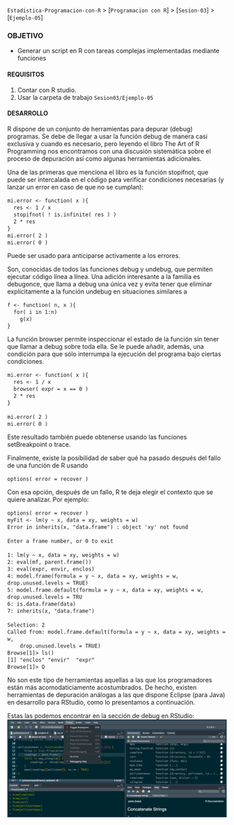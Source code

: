 `Estadistica-Programacion-con-R` > [`Programacion con R`] > [`Sesion-03`] > [`Ejemplo-05`] 
### OBJETIVO
- Generar un script en R con tareas complejas implementadas mediante funciones

#### REQUISITOS
1. Contar con R studio.
1. Usar la carpeta de trabajo `Sesion03/Ejemplo-05`

#### DESARROLLO

R dispone de un conjunto de herramientas para depurar (debug) programas. Se debe de llegar a usar la función debug de manera casi exclusiva y cuando es necesario, pero leyendo el libro The Art of R Programming nos encontramos con una discusión sistemática sobre el proceso de depuración así como algunas herramientas adicionales.

Una de las primeras que menciona el libro es la función stopifnot, que puede ser intercalada en el código para verificar condiciones necesarias (y lanzar un error en caso de que no se cumplan):
```{r}
mi.error <- function( x ){
  res <- 1 / x
  stopifnot( ! is.infinite( res ) )
  2 * res
} 
mi.error( 2 )
mi.error( 0 )
```
Puede ser usado para anticiparse activamente a los errores.

Son, conocidas de todos las funciones debug y undebug, que permiten ejecutar código línea a línea. Una adición interesante a la familia es debugonce, que llama a debug una única vez y evita tener que eliminar explícitamente a la función undebug en situaciones similares a
```{r}
f <- function( n, x ){
  for( i in 1:n)
    g(x)
}
```
La función browser permite inspeccionar el estado de la función sin tener que llamar a debug sobre toda ella. Se le puede añadir, además, una condición para que sólo interrumpa la ejecución del programa bajo ciertas condiciones.
```{r}
mi.error <- function( x ){
  res <- 1 / x
  browser( expr = x == 0 )
  2 * res
}
 
mi.error( 2 )
mi.error( 0 )
```
Este resultado también puede obtenerse usando las funciones setBreakpoint o trace.

Finalmente, existe la posibilidad de saber qué ha pasado después del fallo de una función de R usando
```{r}
options( error = recover )
```
Con esa opción, después de un fallo, R te deja elegir el contexto que se quiere analizar. Por ejemplo:

```{r}
options( error = recover )
myFit <- lm(y ~ x, data = xy, weights = w)
Error in inherits(x, "data.frame") : object 'xy' not found

Enter a frame number, or 0 to exit   

1: lm(y ~ x, data = xy, weights = w)
2: eval(mf, parent.frame())
3: eval(expr, envir, enclos)
4: model.frame(formula = y ~ x, data = xy, weights = w, drop.unused.levels = TRUE)
5: model.frame.default(formula = y ~ x, data = xy, weights = w, drop.unused.levels = TRU
6: is.data.frame(data)
7: inherits(x, "data.frame")

Selection: 2
Called from: model.frame.default(formula = y ~ x, data = xy, weights = w, 
    drop.unused.levels = TRUE)
Browse[1]> ls()
[1] "enclos" "envir"  "expr"  
Browse[1]> Q
```

No son este tipo de herramientas aquellas a las que los programadores están más acomodaticiamente acostumbrados. De hecho, existen herramientas de depuración análogas a las que dispone Eclipse (para Java) en desarrollo para RStudio, como lo presentamos a continuación. 

Estas las podemos encontrar en la sección de debug en RStudio: 
![RDebug](../images/RDebug.png)


